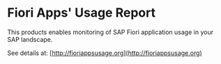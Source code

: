 # Fiori Apps' Usage Report

This products enables monitoring of SAP Fiori application usage in your SAP landscape.

See details at: [http://fioriappsusage.org](http://fioriappsusage.org)

